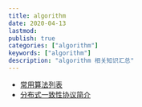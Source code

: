 ```yaml
---
title: algorithm
date: 2020-04-13
lastmod: 
publish: true
categories: ["algorithm"]
keywords: ["algorithm"]
description: "algorithm 相关知识汇总"
---
```


* [常用算法列表](../algorithm/common_algorithm.md)
* [分布式一致性协议简介](../algorithm/distributed_consensus_protocols.md)